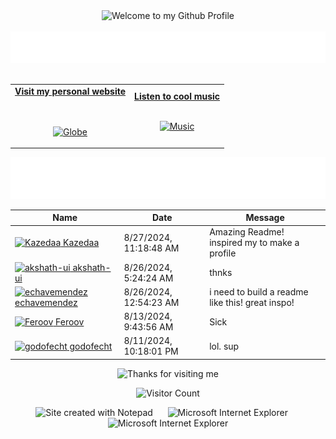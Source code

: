 <!-- "Hero" Header -->
<div align="center">
  <img src="https://github.com/BrunnerLivio/brunnerlivio/blob/master/images/welcome.png?raw=true" style="max-width: 100%;" alt="Welcome to my Github Profile" />
  <br />
  <br />
  <img height="50" alt="My Name is Livio and I like Node.js" src="images/personal_note.svg" />
  <br />
  <br />

</div>

<!-- Social -->
<table width="100%" align="center">
<tr>
<td align="center">
<a href="https://brunnerliv.io">
<strong>Visit my personal website </strong>
<br />
<br />
<br />

<p>

<img alt="Globe" height="80" src="images/globe.gif">
</a>
</p>

</td>


<td align="center">
<a href="https://www.youtube.com/watch?v=3YxaaGgTQYM&ab_channel=EvanescenceVEVO">
<strong>Listen to cool music</strong>
<br />
<br />


<p>
<img height="100" alt="Music" src="images/music.gif"> 
</a>
</p>

</td>
</tr>
</table>

<div align="center">
<a href="https://github.com/BrunnerLivio/brunnerlivio/issues/62#issuecomment-new"><img src="images/guestbook.svg"></a> 
</div>

<!-- Guestbook -->
| Name | Date | Message |
|---|---|---|
| <a href="https://github.com/Kazedaa"><img width="24" src="https://avatars.githubusercontent.com/u/120291477?s=24&u=280341ea34f63073c44e768852c4ce77049ec8bd&v=4" alt="Kazedaa" /> Kazedaa</a> |8/27/2024, 11:18:48 AM|Amazing Readme!<br />inspired my to make a profile|
| <a href="https://github.com/akshath-ui"><img width="24" src="https://avatars.githubusercontent.com/u/179396445?s=24&u=5d95522897be37a318d2d25bcf5fa374134683c1&v=4" alt="akshath-ui" /> akshath-ui</a> |8/26/2024, 5:24:24 AM|thnks|
| <a href="https://github.com/echavemendez"><img width="24" src="https://avatars.githubusercontent.com/u/170199596?s=24&u=de08ed48db2f46c97924c81c30c1f84ec1782ff3&v=4" alt="echavemendez" /> echavemendez</a> |8/26/2024, 12:54:23 AM|i need to build a readme like this! great inspo!|
| <a href="https://github.com/Feroov"><img width="24" src="https://avatars.githubusercontent.com/u/82268345?s=24&u=d22e010f3ae9db533ab755005c50b07806c4e4da&v=4" alt="Feroov" /> Feroov</a> |8/13/2024, 9:43:56 AM|Sick|
| <a href="https://github.com/godofecht"><img width="24" src="https://avatars.githubusercontent.com/u/11516291?s=24&u=235a8011559c052a9750741756f153e98dbc7ac3&v=4" alt="godofecht" /> godofecht</a> |8/11/2024, 10:18:01 PM|lol. sup|
<!-- /Guestbook -->

<!-- Footer -->

<div align="center">

<img height="120" alt="Thanks for visiting me" width="100%" src="https://raw.githubusercontent.com/BrunnerLivio/brunnerlivio/master/images/marquee.svg" />
<br />

![Visitor Count](https://profile-counter.glitch.me/brunnerlivio/count.svg)


<img src="https://raw.githubusercontent.com/BrunnerLivio/brunnerlivio/master/images/notepad.gif" alt="Site created with Notepad" height="30" />
<!-- "margin-right: whatever;" -->
<span>&nbsp;&nbsp;&nbsp;&nbsp;</span>  
<img src="https://raw.githubusercontent.com/BrunnerLivio/brunnerlivio/master/images/ie_logo.gif" alt="Microsoft Internet Explorer" />
<span>&nbsp;&nbsp;&nbsp;&nbsp;</span>  
<img src="https://raw.githubusercontent.com/BrunnerLivio/brunnerlivio/master/images/noframes.gif" alt="Microsoft Internet Explorer" />

</div>
